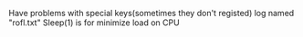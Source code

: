 Have  problems with special keys(sometimes they don't  registed)
log named "rofl.txt"
Sleep(1) is for minimize load on CPU 
